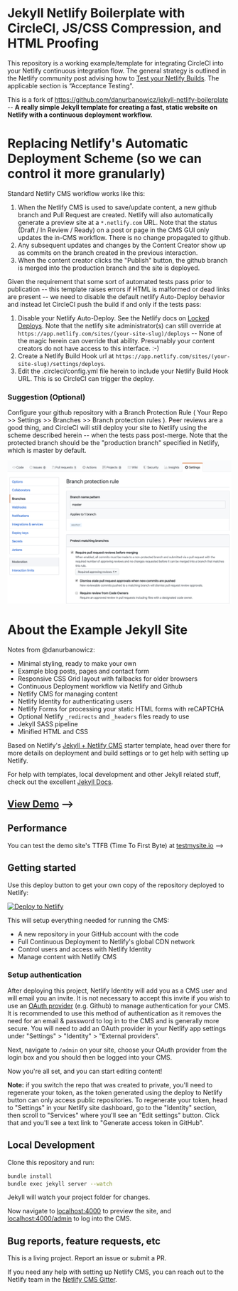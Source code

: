 # Jekyll Netlify Boilerplate with CircleCI, JS/CSS Compression, and HTML Proofing

This repository is a working example/template for integrating CircleCI into your Netlify continuous integration
flow. The general strategy is outlined in the Netlify community post advising how to
[Test your Netlify Builds](https://community.netlify.com/t/common-issue-testing-your-netlify-builds/1456). The applicable section is “Acceptance Testing”.

This is a fork of https://github.com/danurbanowicz/jekyll-netlify-boilerplate -- **A really simple Jekyll template for creating a fast, static website on Netlify with
a continuous deployment workflow.**

# Replacing Netlify's Automatic Deployment Scheme (so we can control it more granularly)

Standard Netlify CMS workflow works like this:
1. When the Netlify CMS is used to save/update content, a new github branch and Pull Request are created. Netlify will also automatically generate a preview site at a ``` *.netlify.com ``` URL. Note that the status (Draft / In Review / Ready) on a post or page in the CMS GUI only updates the in-CMS workflow. There is no change propagated to github.
2. Any subsequent updates and changes by the Content Creator show up as commits on the branch created in the previous interaction.
3. When the content creator clicks the "Publish" button, the github branch is merged into the production branch and the site is deployed.  

Given the requirement that some sort of automated tests pass prior to publication -- this template raises errors if HTML is malformed or dead links are present --
we need to disable the default netlify Auto-Deploy behavior and instead let CircleCI push the build if and only if the tests pass:

1. Disable your Netlify Auto-Deploy. See the Netlify docs on [Locked Deploys](https://docs.netlify.com/site-deploys/manage-deploys/#locked-deploys). Note that the netlify site administrator(s) can still override at ``` https://app.netlify.com/sites/(your-site-slug)/deploys ``` -- None of the magic herein can override that ability. Presumably your content creators do not have access to this interface. :-)
2. Create a Netlify Build Hook url at ``` https://app.netlify.com/sites/(your-site-slug)/settings/deploys ```.
3. Edit the .circleci/config.yml file herein to include your Netlify Build Hook URL. This is so CircleCI can trigger the deploy.

### Suggestion (Optional)
Configure your github repository
with a Branch Protection Rule ( Your Repo >> Settings >> Branches >> Branch protection rules ). Peer reviews are a good thing, and CircleCI
will still deploy your site to Netlify using the scheme described herein -- when the tests pass post-merge.
Note that the protected branch should be the "production branch" specified in Netlify, which is master by default.

![Branch Protection Setup](assets/screenshot-github-protected-branchrule.png)

# About the Example Jekyll Site
Notes from @danurbanowicz:

* Minimal styling, ready to make your own
* Example blog posts, pages and contact form
* Responsive CSS Grid layout with fallbacks for older browsers
* Continuous Deployment workflow via Netlify and Github
* Netlify CMS for managing content
* Netlify Identity for authenticating users
* Netlify Forms for processing your static HTML forms with reCAPTCHA
* Optional Netlify `_redirects` and `_headers` files ready to use
* Jekyll SASS pipeline
* Minified HTML and CSS

Based on Netlify's [Jekyll + Netlify CMS](https://github.com/netlify-templates/jekyll-netlify-cms) starter template, head over there for more details on deployment and build settings or to get help with setting up Netlify.

For help with templates, local development and other Jekyll related stuff, check out the excellent [Jekyll Docs](https://jekyllrb.com/docs/home/).

## [View Demo](https://jekyll-netlify-circleci.netlify.com/) -->

## Performance

You can test the demo site's TTFB (Time To First Byte) at [testmysite.io](https://testmysite.io/5b50abe51f12b74b81dd5442/jekyll-netlify-circleci.netlify.com) -->

## Getting started

Use this deploy button to get your own copy of the repository deployed to Netlify:

[![Deploy to Netlify](https://www.netlify.com/img/deploy/button.svg)](https://app.netlify.com/start/deploy?repository=https://github.com/fuery/jekyll-netlify-circleci&stack=cms)

This will setup everything needed for running the CMS:

* A new repository in your GitHub account with the code
* Full Continuous Deployment to Netlify's global CDN network
* Control users and access with Netlify Identity
* Manage content with Netlify CMS

### Setup authentication

After deploying this project, Netlify Identity will add you as a CMS user and
will email you an invite. It is not necessary to accept this invite if you wish
to use an
[OAuth provider](https://www.netlify.com/docs/identity/#external-provider-login)
(e.g. Github) to manage authentication for your CMS.
It is recommended to use this method of authentication as it removes the need
for an email & password to log in to the CMS and is generally more secure. You
will need to add an OAuth provider in your Netlify app settings under
"Settings" > "Identity" > "External providers".

Next, navigate to `/admin` on your site, choose your OAuth provider from the
login box and you should then be logged into your CMS.

Now you're all set, and you can start editing content!

**Note:** if you switch the repo that was created to private, you'll need to regenerate your token,
as the token generated using the deploy to Netlify button can only access public repositories. To
regenerate your token, head to "Settings" in your Netlify site dashboard, go to the "Identity"
section, then scroll to "Services" where you'll see an "Edit settings" button. Click that and you'll
see a text link to "Generate access token in GitHub".

## Local Development

Clone this repository and run:

```bash
bundle install
bundle exec jekyll server --watch
```
Jekyll will watch your project folder for changes.

Now navigate to [localhost:4000](http://localhost:4000/) to preview the site, and
[localhost:4000/admin](http://localhost:4000/admin) to log into the CMS.

## Bug reports, feature requests, etc

This is a living project. Report an issue or submit a PR.

If you need any help with setting up Netlify CMS, you can reach out to the Netlify team in the [Netlify CMS Gitter](https://gitter.im/netlify/netlifycms).
